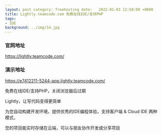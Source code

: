 ```yaml
---
layout: post category: freehosting date:   2022-01-03 12:50:00 +0800
title: Lightly.teamcode.com 免费在线IDE/支持PHP
tags:
- IDE
background: ../img/14.jpg
---
```


### 官网地址
https://lightly.teamcode.com/

### 演示地址
https://e7412211-5244-app.lightly.teamcode.com/

免费在线IDE/支持PHP，关闭浏览器后过期

Lightly，让写代码变得更简单

为您自动构建开发环境，提供优秀的IDE编程体验，支持客户端 & Cloud IDE 两种模式，

您的项目能实时存储在云端，可以与朋友协作开发或分享项目